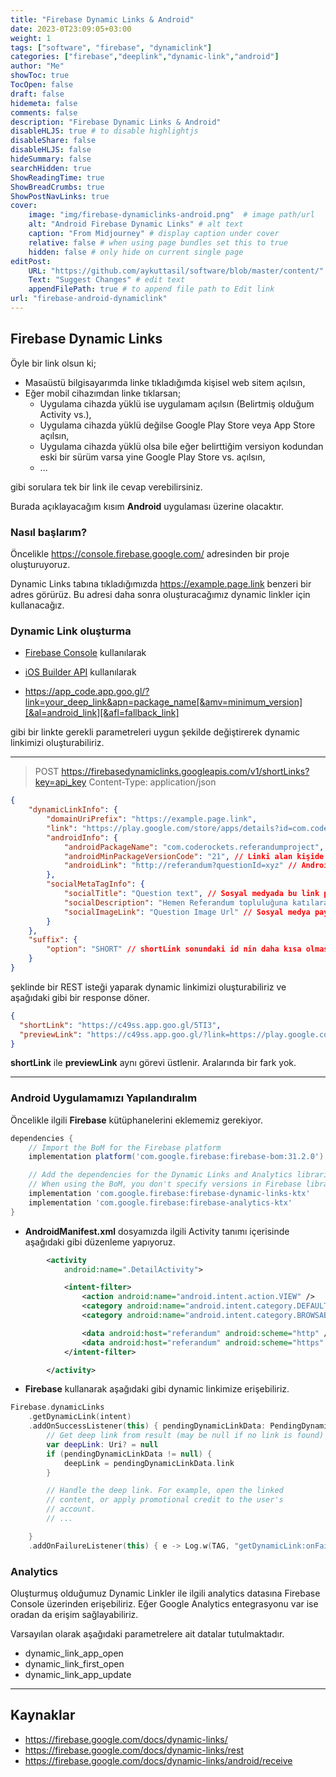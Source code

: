 ```yaml
---
title: "Firebase Dynamic Links & Android"
date: 2023-0T23:09:05+03:00
weight: 1
tags: ["software", "firebase", "dynamiclink"]
categories: ["firebase","deeplink","dynamic-link","android"]
author: "Me"
showToc: true
TocOpen: false
draft: false
hidemeta: false
comments: false
description: "Firebase Dynamic Links & Android"
disableHLJS: true # to disable highlightjs
disableShare: false
disableHLJS: false
hideSummary: false
searchHidden: true
ShowReadingTime: true
ShowBreadCrumbs: true
ShowPostNavLinks: true
cover:
    image: "img/firebase-dynamiclinks-android.png"  # image path/url
    alt: "Android Firebase Dynamic Links" # alt text
    caption: "From Midjourney" # display caption under cover
    relative: false # when using page bundles set this to true
    hidden: false # only hide on current single page
editPost:
    URL: "https://github.com/aykuttasil/software/blob/master/content/"
    Text: "Suggest Changes" # edit text
    appendFilePath: true # to append file path to Edit link
url: "firebase-android-dynamiclink"
---
```


<!-- +++
autoThumbnailImage = false
categories = ["yazilim"]
coverImage = "https://c8.staticflickr.com/8/7421/9339731831_9ba94f287c_k.jpg"
date = "2017-04-17T01:53:03+03:00"
desciption = ""
keywords = ["yazilim", "sofware", "firebase", "dynamiclink"]
metaAlignment = "center"
tags = ["software", "firebase", "dynamiclink"]
thumbnailImage = ""
thumbnailImagePosition = "top"
title = "Firebase Dynamic Links"
url = "firebase_dynamiclink"

+++ -->


## Firebase Dynamic Links

Öyle bir link olsun ki;

- Masaüstü bilgisayarımda linke tıkladığımda kişisel web sitem açılsın,
- Eğer mobil cihazımdan linke tıklarsan;
    * Uygulama cihazda yüklü ise uygulamam açılsın (Belirtmiş olduğum Activity vs.),
    * Uygulama cihazda yüklü değilse Google Play Store veya  App Store açılsın,
    * Uygulama cihazda yüklü olsa bile eğer belirttiğim versiyon kodundan eski bir sürüm varsa yine Google Play Store vs. açılsın,
    * ...

gibi sorulara tek bir link ile cevap verebilirsiniz.

Burada açıklayacağım kısım **Android** uygulaması üzerine olacaktır.

### Nasıl başlarım?

Öncelikle https://console.firebase.google.com/ adresinden bir proje oluşturuyoruz.

Dynamic Links tabına tıkladığımızda <https://example.page.link> benzeri bir adres görürüz. Bu adresi daha sonra oluşturacağımız dynamic linkler için kullanacağız.

### Dynamic Link oluşturma

- [Firebase Console](https://console.firebase.google.com/project/_/durablelinks/links/) kullanılarak

- [iOS Builder API](https://firebase.google.com/docs/dynamic-links/ios/create) kullanılarak

- https://app_code.app.goo.gl/?link=your_deep_link&apn=package_name[&amv=minimum_version][&al=android_link][&afl=fallback_link]

gibi bir linkte gerekli parametreleri uygun şekilde değiştirerek dynamic linkimizi oluşturabiliriz.

---

> POST https://firebasedynamiclinks.googleapis.com/v1/shortLinks?key=api_key
  Content-Type: application/json

```json
{
    "dynamicLinkInfo": {
        "domainUriPrefix": "https://example.page.link",
        "link": "https://play.google.com/store/apps/details?id=com.coderockets.referandumproject", // Masaüstü bilgisayarımızdan bu linke tıkladığımızda gidilecek adres
        "androidInfo": {
            "androidPackageName": "com.coderockets.referandumproject", // Android uygulamamızın package name i
            "androidMinPackageVersionCode": "21", // Linki alan kişide uygulamamız yüklü fakat eski versiyon yüklü ise (<21) direk olarak Google Play sayfasına yönlendirilir.
            "androidLink": "http://referandum?questionId=xyz" // Android cihazından linke tıklanıldığında bu linke yönlendirilme yapılır. Uygulamamızda gerekli ayarlamaları yaparak direk gerekli sayfaya(Activity) yönlendiririz.
        },
        "socialMetaTagInfo": {
            "socialTitle": "Question text", // Sosyal medyada bu link paylaşıldığında görünecek başlık ayarlaması
            "socialDescription": "Hemen Referandum topluluğuna katılarak cevap verebilirsin.", // Sosyal medya paylaşımında görünecek açıklama
            "socialImageLink": "Question Image Url" // Sosyal medya paylaşımında görünecek resim
        }
    },
    "suffix": {
        "option": "SHORT" // shortLink sonundaki id nin daha kısa olmasını sağlar. UNGUESSABLE yaparsak daha uzun karakterli bir unique id ile link oluşturulur. shortLink: https://c49ss.app.goo.gl/5TI3
    }
}
```

şeklinde bir REST isteği yaparak dynamic linkimizi oluşturabiliriz ve aşağıdaki gibi bir response döner.

```json
{
  "shortLink": "https://c49ss.app.goo.gl/5TI3",
  "previewLink": "https://c49ss.app.goo.gl/?link=https://play.google.com/store/apps/details?id%3Dcom.coderockets.referandumproject&al=http://referandum?questionId%3Dxyz&apn=com.coderockets.referandumproject&amv=21&st=Question+text&sd=Hemen+Referandum+toplulu%C4%9Funa+kat%C4%B1larak+cevap+verebilirsin.&si=Question+Image+Url&d=1"
}
``` 

**shortLink** ile **previewLink** aynı görevi üstlenir. Aralarında bir fark yok. 

---

### Android Uygulamamızı Yapılandıralım

Öncelikle ilgili **Firebase** kütüphanelerini eklememiz gerekiyor.

```gradle
dependencies {
    // Import the BoM for the Firebase platform
    implementation platform('com.google.firebase:firebase-bom:31.2.0')

    // Add the dependencies for the Dynamic Links and Analytics libraries
    // When using the BoM, you don't specify versions in Firebase library dependencies
    implementation 'com.google.firebase:firebase-dynamic-links-ktx'
    implementation 'com.google.firebase:firebase-analytics-ktx'
}
```

- **AndroidManifest.xml** dosyamızda ilgili Activity tanımı içerisinde aşağıdaki gibi düzenleme yapıyoruz.

```xml
        <activity
            android:name=".DetailActivity">

            <intent-filter>
                <action android:name="android.intent.action.VIEW" />
                <category android:name="android.intent.category.DEFAULT" />
                <category android:name="android.intent.category.BROWSABLE" />

                <data android:host="referandum" android:scheme="http" />
                <data android:host="referandum" android:scheme="https" />
            </intent-filter>

        </activity>
```

- **Firebase** kullanarak aşağıdaki gibi dynamic linkimize erişebiliriz.

```kotlin
Firebase.dynamicLinks
    .getDynamicLink(intent)
    .addOnSuccessListener(this) { pendingDynamicLinkData: PendingDynamicLinkData? ->
        // Get deep link from result (may be null if no link is found)
        var deepLink: Uri? = null
        if (pendingDynamicLinkData != null) {
            deepLink = pendingDynamicLinkData.link
        }

        // Handle the deep link. For example, open the linked
        // content, or apply promotional credit to the user's
        // account.
        // ...

    }
    .addOnFailureListener(this) { e -> Log.w(TAG, "getDynamicLink:onFailure", e) }
```

### Analytics

Oluşturmuş olduğumuz Dynamic Linkler ile ilgili analytics datasına Firebase Console üzerinden erişebiliriz. Eğer Google Analytics entegrasyonu var ise oradan da erişim sağlayabiliriz.

Varsayılan olarak aşağıdaki parametrelere ait datalar tutulmaktadır.

- dynamic_link_app_open
- dynamic_link_first_open
- dynamic_link_app_update

---

## Kaynaklar

- <https://firebase.google.com/docs/dynamic-links/>
- <https://firebase.google.com/docs/dynamic-links/rest>
- <https://firebase.google.com/docs/dynamic-links/android/receive>

